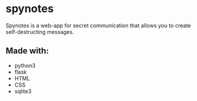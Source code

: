 # spynotes

Spynotes is a web-app for secret communication that allows you to create self-destructing messages.

## Made with:

* python3
* flask
* HTML
* CSS
* sqlite3
